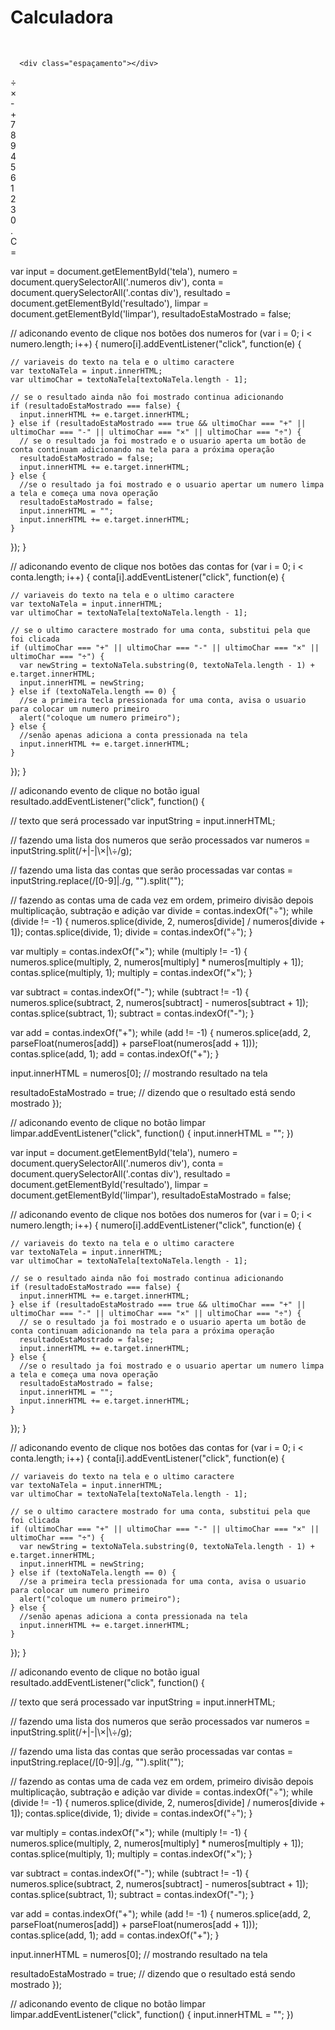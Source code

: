 <html>

<head>
    <title>
        Imersão Dev - Aula 02
    </title>
</head>

<body>
    <div class="container">
        <h1 class="page-title">
            Calculadora
        </h1>
        <img src="https://www.alura.com.br/assets/img/imersoes/dev-2021/logo-imersao-calculadora.svg" class="page-logo"
            alt="">
    <a href="https://alura.com.br/" target="_blank">
        <img src="https://www.alura.com.br/assets/img/home/alura-logo.svg" alt="" class="alura-logo">
    </a>
      
      <div class="espaçamento"></div>
      
  <div class="calculadora">
  <div class="tela" id="tela"></div>
  <div class="botoes">
    <div class="contas">
      <div>&divide;</div>
      <div>&times;</div>
      <div>-</div>
      <div>+</div>
    </div>
    <div class="painel-numeros">
      <div class="numeros">
        <div>7</div>
        <div>8</div>
        <div>9</div>
      </div>
      <div class="numeros">
        <div>4</div>
        <div>5</div>
        <div>6</div>
      </div>
      <div class="numeros">
        <div>1</div>
        <div>2</div>
        <div>3</div>
      </div>
      <div class="numeros">
        <div>0</div>
        <div>.</div>
        <div id="limpar">C</div>
      </div>
    </div>
    <div class="igual" id="resultado">=</div>
  </div>
</div>
</div>
  
</body>

</html>

var input = document.getElementById('tela'),
  numero = document.querySelectorAll('.numeros div'),
  conta = document.querySelectorAll('.contas div'),
  resultado = document.getElementById('resultado'),
  limpar = document.getElementById('limpar'),
  resultadoEstaMostrado = false;

// adiconando evento de clique nos botões dos numeros
for (var i = 0; i < numero.length; i++) {
  numero[i].addEventListener("click", function(e) {

    // variaveis do texto na tela e o ultimo caractere 
    var textoNaTela = input.innerHTML;
    var ultimoChar = textoNaTela[textoNaTela.length - 1];

    // se o resultado ainda não foi mostrado continua adicionando
    if (resultadoEstaMostrado === false) {
      input.innerHTML += e.target.innerHTML;
    } else if (resultadoEstaMostrado === true && ultimoChar === "+" || ultimoChar === "-" || ultimoChar === "×" || ultimoChar === "÷") {
      // se o resultado ja foi mostrado e o usuario aperta um botão de conta continuam adicionando na tela para a próxima operação
      resultadoEstaMostrado = false;
      input.innerHTML += e.target.innerHTML;
    } else {
      //se o resultado ja foi mostrado e o usuario apertar um numero limpa a tela e começa uma nova operação
      resultadoEstaMostrado = false;
      input.innerHTML = "";
      input.innerHTML += e.target.innerHTML;
    }

  });
}

// adiconando evento de clique nos botões das contas
for (var i = 0; i < conta.length; i++) {
  conta[i].addEventListener("click", function(e) {

    // variaveis do texto na tela e o ultimo caractere 
    var textoNaTela = input.innerHTML;
    var ultimoChar = textoNaTela[textoNaTela.length - 1];

    // se o ultimo caractere mostrado for uma conta, substitui pela que foi clicada
    if (ultimoChar === "+" || ultimoChar === "-" || ultimoChar === "×" || ultimoChar === "÷") {
      var newString = textoNaTela.substring(0, textoNaTela.length - 1) + e.target.innerHTML;
      input.innerHTML = newString;
    } else if (textoNaTela.length == 0) {
      //se a primeira tecla pressionada for uma conta, avisa o usuario para colocar um numero primeiro
      alert("coloque um numero primeiro");
    } else {
      //senão apenas adiciona a conta pressionada na tela
      input.innerHTML += e.target.innerHTML;
    }

  });
}

// adiconando evento de clique no botão igual
resultado.addEventListener("click", function() {

  // texto que será processado
  var inputString = input.innerHTML;

  // fazendo uma lista dos numeros que serão processados
  var numeros = inputString.split(/\+|\-|\×|\÷/g);

  // fazendo uma lista das contas que serão processadas
  var contas = inputString.replace(/[0-9]|\./g, "").split("");

  // fazendo as contas uma de cada vez em ordem, primeiro divisão depois multiplicação, subtração e adição
  var divide = contas.indexOf("÷");
  while (divide != -1) {
    numeros.splice(divide, 2, numeros[divide] / numeros[divide + 1]);
    contas.splice(divide, 1);
    divide = contas.indexOf("÷");
  }

  var multiply = contas.indexOf("×");
  while (multiply != -1) {
    numeros.splice(multiply, 2, numeros[multiply] * numeros[multiply + 1]);
    contas.splice(multiply, 1);
    multiply = contas.indexOf("×");
  }

  var subtract = contas.indexOf("-");
  while (subtract != -1) {
    numeros.splice(subtract, 2, numeros[subtract] - numeros[subtract + 1]);
    contas.splice(subtract, 1);
    subtract = contas.indexOf("-");
  }

  var add = contas.indexOf("+");
  while (add != -1) {
    numeros.splice(add, 2, parseFloat(numeros[add]) + parseFloat(numeros[add + 1]));
    contas.splice(add, 1);
    add = contas.indexOf("+");
  }

  input.innerHTML = numeros[0]; // mostrando resultado na tela

  resultadoEstaMostrado = true; // dizendo que o resultado está sendo mostrado
});

// adiconando evento de clique no botão limpar
limpar.addEventListener("click", function() {
  input.innerHTML = "";
})

var input = document.getElementById('tela'),
  numero = document.querySelectorAll('.numeros div'),
  conta = document.querySelectorAll('.contas div'),
  resultado = document.getElementById('resultado'),
  limpar = document.getElementById('limpar'),
  resultadoEstaMostrado = false;

// adiconando evento de clique nos botões dos numeros
for (var i = 0; i < numero.length; i++) {
  numero[i].addEventListener("click", function(e) {

    // variaveis do texto na tela e o ultimo caractere 
    var textoNaTela = input.innerHTML;
    var ultimoChar = textoNaTela[textoNaTela.length - 1];

    // se o resultado ainda não foi mostrado continua adicionando
    if (resultadoEstaMostrado === false) {
      input.innerHTML += e.target.innerHTML;
    } else if (resultadoEstaMostrado === true && ultimoChar === "+" || ultimoChar === "-" || ultimoChar === "×" || ultimoChar === "÷") {
      // se o resultado ja foi mostrado e o usuario aperta um botão de conta continuam adicionando na tela para a próxima operação
      resultadoEstaMostrado = false;
      input.innerHTML += e.target.innerHTML;
    } else {
      //se o resultado ja foi mostrado e o usuario apertar um numero limpa a tela e começa uma nova operação
      resultadoEstaMostrado = false;
      input.innerHTML = "";
      input.innerHTML += e.target.innerHTML;
    }

  });
}

// adiconando evento de clique nos botões das contas
for (var i = 0; i < conta.length; i++) {
  conta[i].addEventListener("click", function(e) {

    // variaveis do texto na tela e o ultimo caractere 
    var textoNaTela = input.innerHTML;
    var ultimoChar = textoNaTela[textoNaTela.length - 1];

    // se o ultimo caractere mostrado for uma conta, substitui pela que foi clicada
    if (ultimoChar === "+" || ultimoChar === "-" || ultimoChar === "×" || ultimoChar === "÷") {
      var newString = textoNaTela.substring(0, textoNaTela.length - 1) + e.target.innerHTML;
      input.innerHTML = newString;
    } else if (textoNaTela.length == 0) {
      //se a primeira tecla pressionada for uma conta, avisa o usuario para colocar um numero primeiro
      alert("coloque um numero primeiro");
    } else {
      //senão apenas adiciona a conta pressionada na tela
      input.innerHTML += e.target.innerHTML;
    }

  });
}

// adiconando evento de clique no botão igual
resultado.addEventListener("click", function() {

  // texto que será processado
  var inputString = input.innerHTML;

  // fazendo uma lista dos numeros que serão processados
  var numeros = inputString.split(/\+|\-|\×|\÷/g);

  // fazendo uma lista das contas que serão processadas
  var contas = inputString.replace(/[0-9]|\./g, "").split("");

  // fazendo as contas uma de cada vez em ordem, primeiro divisão depois multiplicação, subtração e adição
  var divide = contas.indexOf("÷");
  while (divide != -1) {
    numeros.splice(divide, 2, numeros[divide] / numeros[divide + 1]);
    contas.splice(divide, 1);
    divide = contas.indexOf("÷");
  }

  var multiply = contas.indexOf("×");
  while (multiply != -1) {
    numeros.splice(multiply, 2, numeros[multiply] * numeros[multiply + 1]);
    contas.splice(multiply, 1);
    multiply = contas.indexOf("×");
  }

  var subtract = contas.indexOf("-");
  while (subtract != -1) {
    numeros.splice(subtract, 2, numeros[subtract] - numeros[subtract + 1]);
    contas.splice(subtract, 1);
    subtract = contas.indexOf("-");
  }

  var add = contas.indexOf("+");
  while (add != -1) {
    numeros.splice(add, 2, parseFloat(numeros[add]) + parseFloat(numeros[add + 1]));
    contas.splice(add, 1);
    add = contas.indexOf("+");
  }

  input.innerHTML = numeros[0]; // mostrando resultado na tela

  resultadoEstaMostrado = true; // dizendo que o resultado está sendo mostrado
});

// adiconando evento de clique no botão limpar
limpar.addEventListener("click", function() {
  input.innerHTML = "";
})
